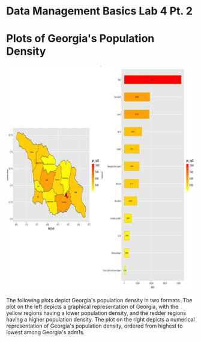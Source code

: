 # Data Management Basics Lab 4 Pt. 2

# Plots of Georgia's Population Density

<img src="georgia_comp.png" width="800" height="600" />

The following plots depict Georgia's population density in two formats. The plot on the left depicts a graphical representation of Georgia, with the yellow regions having a lower population density, and the redder regions having a higher population density. The plot on the right depicts a numerical representation of Georgia's population density, ordered from highest to lowest among Georgia's adm1s. 

